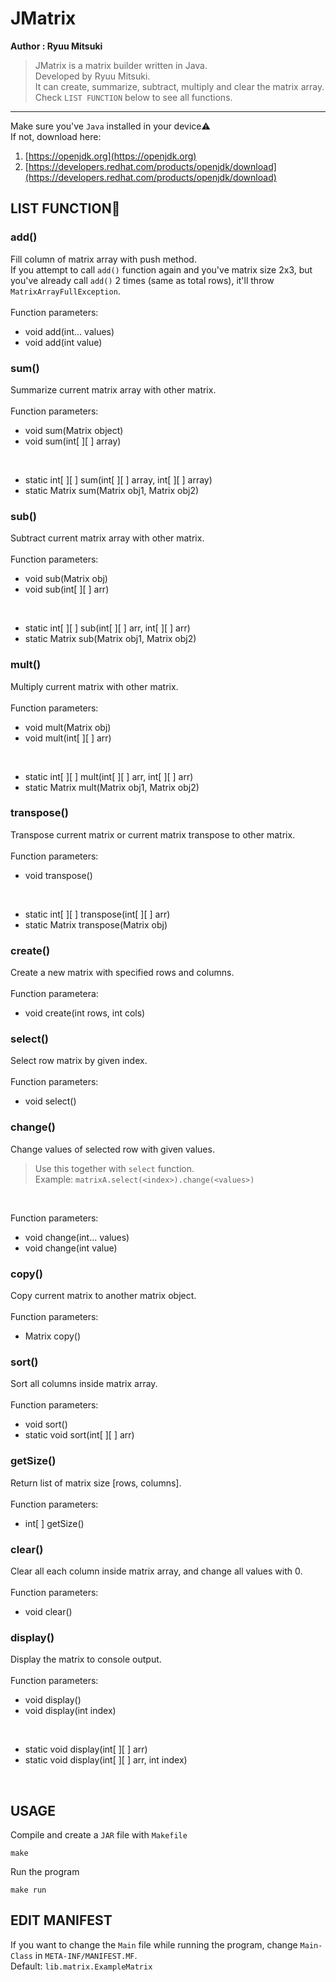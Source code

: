 # JMatrix
**Author : Ryuu Mitsuki<br>**

> JMatrix is a matrix builder written in Java.<br>
> Developed by Ryuu Mitsuki.<br>
> It can create, summarize, subtract, multiply and clear the matrix array.<br>
> Check `LIST FUNCTION` below to see all functions.

---

Make sure you've `Java` installed in your device:warning:<br>
If not, download here:<br>
1. [https://openjdk.org](https://openjdk.org)
2. [https://developers.redhat.com/products/openjdk/download](https://developers.redhat.com/products/openjdk/download)

## LIST FUNCTION:rocket:

### add()
Fill column of matrix array with push method.<br>
If you attempt to call `add()` function again and you've matrix size 2x3, but you've already call `add()` 2 times (same as total rows), it'll throw `MatrixArrayFullException`.<br>
<br>
Function parameters:
- void add(int... values)
- void add(int value)

### sum()
Summarize current matrix array with other matrix.<br>
<br>
Function parameters:
- void sum(Matrix object)
- void sum(int[ ][ ] array)
<br>

- static int[ ][ ] sum(int[ ][ ] array, int[ ][ ] array)
- static Matrix sum(Matrix obj1, Matrix obj2)

### sub()
Subtract current matrix array with other matrix.<br>
<br>
Function parameters:
- void sub(Matrix obj)
- void sub(int[ ][ ] arr)
<br>

- static int[ ][ ] sub(int[ ][ ] arr, int[ ][ ] arr)
- static Matrix sub(Matrix obj1, Matrix obj2)

### mult()
Multiply current matrix with other matrix.<br>
<br>
Function parameters:
- void mult(Matrix obj)
- void mult(int[ ][ ] arr)
<br>

- static int[ ][ ] mult(int[ ][ ] arr, int[ ][ ] arr)
- static Matrix mult(Matrix obj1, Matrix obj2)

### transpose()
Transpose current matrix or current matrix transpose to other matrix.<br>
<br>
Function parameters:
- void transpose()
<br>

- static int[ ][ ] transpose(int[ ][ ] arr)
- static Matrix transpose(Matrix obj)


### create()
Create a new matrix with specified rows and columns.<br>
<br>
Function parametera:
- void create(int rows, int cols)

### select()
Select row matrix by given index.<br>
<br>
Function parameters:
- void select()

### change()
Change values of selected row with given values.<br>
> Use this together with `select` function.<br>
> Example:  `matrixA.select(<index>).change(<values>)`
<br>

Function parameters:
- void change(int... values)
- void change(int value)

### copy()
Copy current matrix to another matrix object.<br>
<br>
Function parameters:
- Matrix copy()

### sort()
Sort all columns inside matrix array.<br>
<br>
Function parameters:
- void sort()
- static void sort(int[ ][ ] arr)

### getSize()
Return list of matrix size [rows, columns].<br>
<br>
Function parameters:
- int[ ] getSize()

### clear()
Clear all each column inside matrix array, and change all values with 0.<br>
<br>
Function parameters:
- void clear()

### display()
Display the matrix to console output.<br>
<br>
Function parameters:
- void display()
- void display(int index)
<br>

- static void display(int[ ][ ] arr)
- static void display(int[ ][ ] arr, int index)

<br>

## USAGE
Compile and create a `JAR` file with `Makefile`
```bash|powershell
make
```

Run the program
```bash|powershell
make run
```

## EDIT MANIFEST
If you want to change the `Main` file while running the program,
change `Main-Class` in `META-INF/MANIFEST.MF`.<br>
Default: `lib.matrix.ExampleMatrix`
